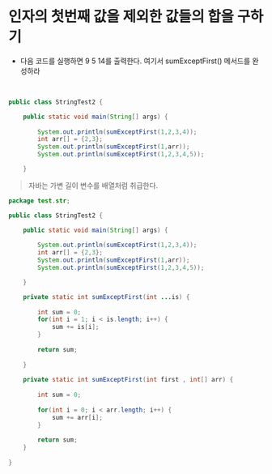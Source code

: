 # 인자의 첫번째 값을 제외한 값들의 합을 구하기

- 다음 코드를 실행하면 9 5 14를 출력한다. 여기서 sumExceptFirst() 메서드를 완성하라

<br>

```java
public class StringTest2 {

	public static void main(String[] args) {
		
		System.out.println(sumExceptFirst(1,2,3,4));
		int arr[] = {2,3};
		System.out.println(sumExceptFirst(1,arr));
		System.out.println(sumExceptFirst(1,2,3,4,5));

	}
```

> 자바는 가변 길이 변수를 배열처럼 취급한다.

```java
package test.str;

public class StringTest2 {

	public static void main(String[] args) {
		
		System.out.println(sumExceptFirst(1,2,3,4));
		int arr[] = {2,3};
		System.out.println(sumExceptFirst(1,arr));
		System.out.println(sumExceptFirst(1,2,3,4,5));

	}

	private static int sumExceptFirst(int ...is) {
		
		int sum = 0;
		for(int i = 1; i < is.length; i++) {
			sum += is[i];
		}
		
		return sum;
		
	}
	
	private static int sumExceptFirst(int first , int[] arr) {
		
		int sum = 0;
		
		for(int i = 0; i < arr.length; i++) {
			sum += arr[i];
		}
		
		return sum;
	}
	
}
```